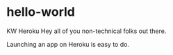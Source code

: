 # hello-world
KW Heroku
Hey all of you non-technical folks out there.

Launching an app on Heroku is easy to do.
